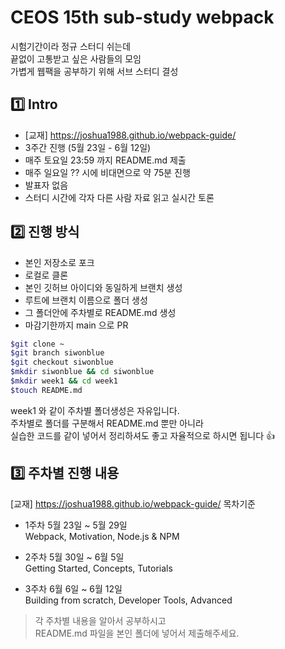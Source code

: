 # CEOS 15th sub-study webpack

시험기간이라 정규 스터디 쉬는데 <br>
끝없이 고통받고 싶은 사람들의 모임 <br>
가볍게 웹팩을 공부하기 위해 서브 스터디 결성


## 1️⃣ Intro

- [교재] https://joshua1988.github.io/webpack-guide/ 
- 3주간 진행 (5월 23일 - 6월 12일)
- 매주 토요일 23:59 까지 README.md 제출
- 매주 일요일 ?? 시에 비대면으로 약 75분 진행
- 발표자 없음 
- 스터디 시간에 각자 다른 사람 자료 읽고 실시간 토론 

## 2️⃣ 진행 방식

- 본인 저장소로 포크
- 로컬로 클론
- 본인 깃허브 아이디와 동일하게 브랜치 생성
- 루트에 브랜치 이름으로 폴더 생성
- 그 폴더안에 주차별로 README.md 생성
- 마감기한까지 main 으로 PR 

```bash
$git clone ~
$git branch siwonblue
$git checkout siwonblue
$mkdir siwonblue && cd siwonblue
$mkdir week1 && cd week1 
$touch README.md
```
week1 와 같이 주차별 폴더생성은 자유입니다.<br> 주차별로 폴더를 구분해서
README.md 뿐만 아니라<br> 실습한 코드를 같이 넣어서 정리하셔도 좋고 자율적으로 하시면 됩니다 👍

## 3️⃣ 주차별 진행 내용

[교재] https://joshua1988.github.io/webpack-guide/ 목차기준

- 1주차 5월 23일 ~ 5월 29일 <br>
Webpack, Motivation, Node.js & NPM


- 2주차 5월 30일 ~ 6월 5일 <br>
Getting Started, Concepts, Tutorials
  

- 3주차 6월 6일 ~ 6월 12일 <br>
Building from scratch, Developer Tools, Advanced
  

> 각 주차별 내용을 알아서 공부하시고 <br> README.md 파일을 본인 폴더에 넣어서 제출해주세요.
